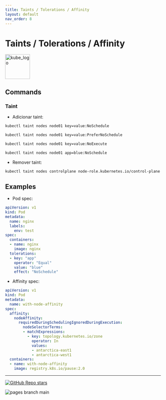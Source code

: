 ```yaml
---
title: Taints / Tolerations / Affinity
layout: default
nav_order: 8
---
```


# Taints / Tolerations / Affinity

<p align="left"><img src="https://www.vectorlogo.zone/logos/kubernetes/kubernetes-icon.svg" width="80" alt="kube_logo"></p>

## Commands

### Taint

- Adicionar taint:

```sh
kubectl taint nodes node01 key=value:NoSchedule
```
```sh
kubectl taint nodes node01 key=value:PreferNoSchedule
```
```sh
kubectl taint nodes node01 key=value:NoExecute
```
```sh
kubectl taint nodes node01 app=blue:NoSchedule
```

- Remover taint:

```sh
kubectl taint nodes controlplane node-role.kubernetes.io/control-plane:NoSchedule-
```

## Examples

- Pod spec:

```yaml
apiVersion: v1
kind: Pod
metadata:
  name: nginx
  labels:
    env: test
spec:
  containers:
  - name: nginx
    image: nginx
  tolerations:
  - key: "app"
    operator: "Equal"
    value: "blue"
    effect: "NoSchedule"
```

- Affinity spec:

```yaml
apiVersion: v1
kind: Pod
metadata:
  name: with-node-affinity
spec:
  affinity:
    nodeAffinity:
      requiredDuringSchedulingIgnoredDuringExecution:
        nodeSelectorTerms:
        - matchExpressions:
          - key: topology.kubernetes.io/zone
            operator: In
            values:
            - antarctica-east1
            - antarctica-west1
  containers:
  - name: with-node-affinity
    image: registry.k8s.io/pause:2.0
```

---

<p align="left"><a href="https://github.com/paulofponciano/k8s-daily-commands-and-troubleshoot"><img alt="GitHub Repo stars" src="https://img.shields.io/github/stars/paulofponciano/k8s-daily-commands-and-troubleshoot?label=k8s-daily-commands-and-troubleshoot&style=social"></a></p>

![pages branch main](https://github.com/paulofponciano/k8s-daily-commands-and-troubleshoot/actions/workflows/ci-gh-pages.yaml/badge.svg?branch=main)